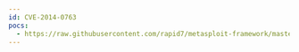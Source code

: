 ```yaml
---
id: CVE-2014-0763
pocs:
  - https://raw.githubusercontent.com/rapid7/metasploit-framework/master/modules/auxiliary/admin/scada/advantech_webaccess_dbvisitor_sqli.rb
---
```

